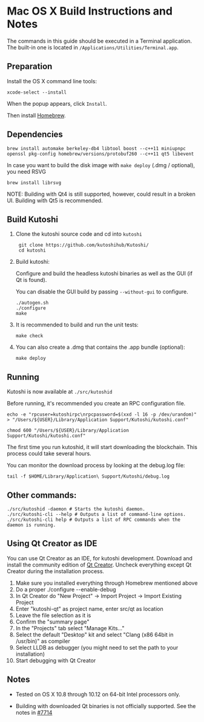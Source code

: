 Mac OS X Build Instructions and Notes
====================================
The commands in this guide should be executed in a Terminal application.
The built-in one is located in `/Applications/Utilities/Terminal.app`.

Preparation
-----------
Install the OS X command line tools:

`xcode-select --install`

When the popup appears, click `Install`.

Then install [Homebrew](http://brew.sh).

Dependencies
----------------------

    brew install automake berkeley-db4 libtool boost --c++11 miniupnpc openssl pkg-config homebrew/versions/protobuf260 --c++11 qt5 libevent

In case you want to build the disk image with `make deploy` (.dmg / optional), you need RSVG

    brew install librsvg

NOTE: Building with Qt4 is still supported, however, could result in a broken UI. Building with Qt5 is recommended.

Build Kutoshi
------------------------

1. Clone the kutoshi source code and cd into `kutoshi`

        git clone https://github.com/kutoshihub/Kutoshi/
        cd kutoshi

2.  Build kutoshi:

    Configure and build the headless kutoshi binaries as well as the GUI (if Qt is found).

    You can disable the GUI build by passing `--without-gui` to configure.

        ./autogen.sh
        ./configure
        make

3.  It is recommended to build and run the unit tests:

        make check

4.  You can also create a .dmg that contains the .app bundle (optional):

        make deploy

Running
-------

Kutoshi is now available at `./src/kutoshid`

Before running, it's recommended you create an RPC configuration file.

    echo -e "rpcuser=kutoshirpc\nrpcpassword=$(xxd -l 16 -p /dev/urandom)" > "/Users/${USER}/Library/Application Support/Kutoshi/kutoshi.conf"

    chmod 600 "/Users/${USER}/Library/Application Support/Kutoshi/kutoshi.conf"

The first time you run kutoshid, it will start downloading the blockchain. This process could take several hours.

You can monitor the download process by looking at the debug.log file:

    tail -f $HOME/Library/Application\ Support/Kutoshi/debug.log

Other commands:
-------

    ./src/kutoshid -daemon # Starts the kutoshi daemon.
    ./src/kutoshi-cli --help # Outputs a list of command-line options.
    ./src/kutoshi-cli help # Outputs a list of RPC commands when the daemon is running.

Using Qt Creator as IDE
------------------------
You can use Qt Creator as an IDE, for kutoshi development.
Download and install the community edition of [Qt Creator](https://www.qt.io/download/).
Uncheck everything except Qt Creator during the installation process.

1. Make sure you installed everything through Homebrew mentioned above
2. Do a proper ./configure --enable-debug
3. In Qt Creator do "New Project" -> Import Project -> Import Existing Project
4. Enter "kutoshi-qt" as project name, enter src/qt as location
5. Leave the file selection as it is
6. Confirm the "summary page"
7. In the "Projects" tab select "Manage Kits..."
8. Select the default "Desktop" kit and select "Clang (x86 64bit in /usr/bin)" as compiler
9. Select LLDB as debugger (you might need to set the path to your installation)
10. Start debugging with Qt Creator

Notes
-----

* Tested on OS X 10.8 through 10.12 on 64-bit Intel processors only.

* Building with downloaded Qt binaries is not officially supported. See the notes in [#7714](https://github.com/bitcoin/bitcoin/issues/7714)
